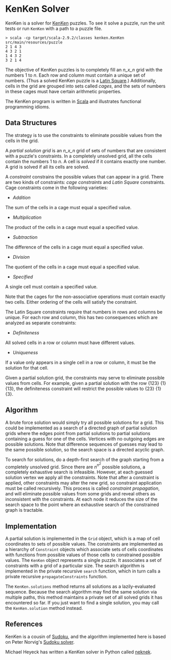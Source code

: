 KenKen Solver
=============

KenKen is a solver for [KenKen](http://www.kenken.com) puzzles.
To see it solve a puzzle, run the unit tests or run `KenKen` with a path to a puzzle file.

	> scala -cp target/scala-2.9.2/classes kenken.KenKen src/main/resources/puzzle
	2 1 4 3
	4 3 2 1
	1 4 3 2
	3 2 1 4

The objective of KenKen puzzles is to completely fill an _n_x_n_ grid with the numbers 1 to _n_.
Each row and column must contain a unique set of numbers.
(Thus a solved KenKen puzzle is a [Latin Square](http://en.wikipedia.org/wiki/Latin_square).)
Additionally, cells in the grid are grouped into sets called _cages_, and the sets of numbers in these cages must have certain arithmetic properties.

The KenKen program is written in [Scala](http://www.scala-lang.org) and illustrates functional programming idioms.

Data Structures
---------------

The strategy is to use the constraints to eliminate possible values from the cells in the grid.

A _partial solution grid_ is an _n_x_n_ grid of sets of numbers that are consistent with a puzzle's constraints.
In a completely unsolved grid, all the cells contain the numbers 1 to _n_.
A cell is _solved_ if it contains exactly one number.
A grid is solved if all its cells are solved.

A _constraint_ constrains the possible values that can appear in a grid.
There are two kinds of constraints: _cage constraints_ and _Latin Square_ constraints.
Cage constraints come in the following varieties:

* _Addition_

 The sum of the cells in a cage must equal a specified value.
* _Multiplication_

 The product of the cells in a cage must equal a specified value.
* _Subtraction_

 The difference of the cells in a cage must equal a specified value.
* _Division_

 The quotient of the cells in a cage must equal a specified value.
* _Specified_

 A single cell must contain a specified value.

Note that the cages for the non-associative operations must contain exactly two cells.
Either ordering of the cells will satisfy the constraint.

The Latin Square constraints require that numbers in rows and columns be unique.
For each row and column, this has two consequences which are analyzed as separate constraints:

* _Definiteness_

 All solved cells in a row or column must have different values.

* _Uniqueness_

 If a value only appears in a single cell in a row or column, it must be the solution for that cell.

Given a partial solution grid, the constraints may serve to eliminate possible values from cells.
For example, given a partial solution with the row {123} {1} {13}, the definiteness constraint will restrict the possible values to {23} {1} {3}.

Algorithm
---------

A brute force solution would simply try all possible solutions for a grid.
This could be implemented as a search of a directed graph of partial solution grids where the edges point from partial solutions to partial solutions containing a guess for one of the cells.
Vertices with no outgoing edges are possible solutions.
Note that difference sequences of guesses may lead to the same possible solution, so the search space is a directed acyclic graph.

To search for solutions, do a depth-first search of the graph starting from a completely unsolved
grid.
Since there are _n_<sup>_n_<sup>2</sup></sup> possible solutions, a completely exhaustive search is infeasible.
However, at each guessed solution vertex we apply all the constraints.
Note that after a constraint is applied, other constraints may alter the new grid, so constraint application must be called recursively.
This process is called _constraint propagation_, and will eliminate possible values from some grids and reveal others as inconsistent with the constraints.
At each node it reduces the size of the search space to the point where an exhaustive search of the constrained graph is tractable.

Implementation
--------------

A partial solution is implemented in the `Grid` object, which is a map of cell coordinates to sets of possible values.
The constraints are implemented as a hierarchy of `Constraint` objects which associate sets of cells coordinates with functions from possible values of those cells to constrained possible values.
The `KenKen` object represents a single puzzle.
It associates a set of constraints with a grid of a particular size.
The search algorithm is implemented in the private recursive `search` function, which in turn calls a private recursive `propagateConstraints` function.

The `KenKen.solutions` method returns all solutions as a lazily-evaluated sequence.
Because the search algorithm may find the same solution via multiple paths, this method maintains a private set of all solved grids it has encountered so far.
If you just want to find a single solution, you may call the `KenKen.solution` method instead.

References
----------

KenKen is a cousin of [Sudoku](http://en.wikipedia.org/wiki/Sudoku), and the algorithm implemented here is based on Peter Norvig's [Sudoku solver](http://norvig.com/sudoku.html).

Michael Heyeck has written a KenKen solver in Python called [neknek](http://www.mlsite.net/neknek).

